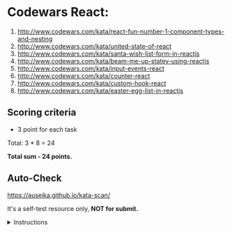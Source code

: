 # Codewars React:

1. http://www.codewars.com/kata/react-fun-number-1-component-types-and-nesting
2. http://www.codewars.com/kata/united-state-of-react
3. http://www.codewars.com/kata/santa-wish-list-form-in-reactjs
4. http://www.codewars.com/kata/beam-me-up-statey-using-reactjs
5. http://www.codewars.com/kata/input-events-react
6. http://www.codewars.com/kata/counter-react
7. http://www.codewars.com/kata/custom-hook-react
8. http://www.codewars.com/kata/easter-egg-list-in-reactjs

## Scoring criteria
*  3 point for each task

Total: 3 * 8  = 24

**Total sum - 24 points.**

## Auto-Check

  https://auseika.github.io/kata-scan/ 

  It's a self-test resource only, **NOT for submit.**

<details><summary>Instructions</summary>
<p>

1. Insert the list below into cata scan input.

<pre>
http://www.codewars.com/kata/react-fun-number-1-component-types-and-nesting
http://www.codewars.com/kata/united-state-of-react
http://www.codewars.com/kata/santa-wish-list-form-in-reactjs
http://www.codewars.com/kata/beam-me-up-statey-using-reactjs
http://www.codewars.com/kata/input-events-react
http://www.codewars.com/kata/counter-react
http://www.codewars.com/kata/custom-hook-react
http://www.codewars.com/kata/easter-egg-list-in-reactjs
username
</pre>
2. Change `username` to your one.

3. Click `CHECK` to see the result.
</p>
</details>

